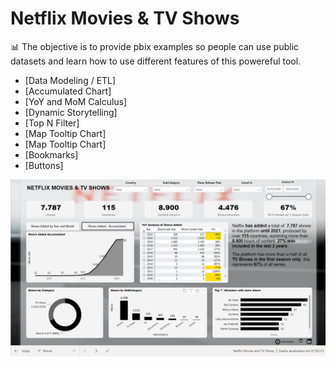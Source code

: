 
# Netflix Movies & TV Shows

📊 The objective is to provide pbix examples so people can use public datasets and learn how to use different features of this powereful tool.

- [Data Modeling / ETL]
- [Accumulated Chart]
- [YoY and MoM Calculus]
- [Dynamic Storytelling]
- [Top N Filter]
- [Map Tooltip Chart]
- [Map Tooltip Chart]
- [Bookmarks]
- [Buttons]

<img src="https://github.com/cathfoliveira/Portfolio/blob/master/Netflix%20Movies%20and%20TV%20Shows/Img%20Dash.png" alt="Img Dash">

